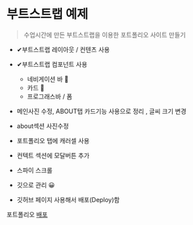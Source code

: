 # 부트스트랩 예제

> 수업시간에 만든 부트스트랩을 이용한 포트폴리오 사이트 만들기

- ✔부트스트랩 레이아웃 / 컨텐츠 사용
- ✔부트스트랩 컴포넌트 사용

  - 네비게이션 바 🌈
  - 카드 🌈
  - 프로그래스바 / 폼

- 메인사진 수정, ABOUT탭 카드기능 사용으로 정리 , 글씨 크기 변경
- about섹션 사진수정
- 포트폴리오 탭에 캐러셀 사용
- 컨텍트 섹션에 모달버튼 추가
- 스파이 스크롤
- 깃으로 관리 😀
- 깃허브 페이지 사용해서 배포(Deploy)함

포트폴리오
[배포](http://127.0.0.1:5500/index.html)
